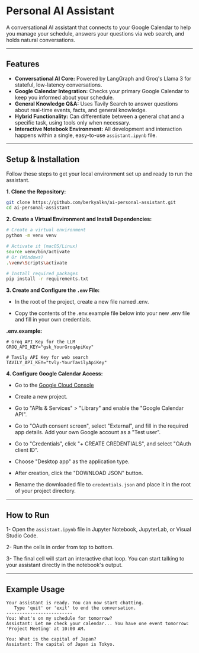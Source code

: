 # Personal AI Assistant


A conversational AI assistant that connects to your Google Calendar to help you manage your schedule, answers your questions via web search, and holds natural conversations.

---

## Features

- **Conversational AI Core:** Powered by LangGraph and Groq's Llama 3 for stateful, low-latency conversations.
- **Google Calendar Integration:** Checks your primary Google Calendar to keep you informed about your schedule.
- **General Knowledge Q&A:** Uses Tavily Search to answer questions about real-time events, facts, and general knowledge.
- **Hybrid Functionality:** Can differentiate between a general chat and a specific task, using tools only when necessary.
- **Interactive Notebook Environment:** All development and interaction happens within a single, easy-to-use `assistant.ipynb` file.

---


##  Setup & Installation

Follow these steps to get your local environment set up and ready to run the assistant.

**1. Clone the Repository:**

```bash
git clone https://github.com/berkyalkn/ai-personal-assistant.git
cd ai-personal-assistant
```

**2. Create a Virtual Environment and Install Dependencies:**

```bash
# Create a virtual environment
python -m venv venv

# Activate it (macOS/Linux)
source venv/bin/activate
# Or (Windows)
.\venv\Scripts\activate

# Install required packages
pip install -r requirements.txt
```

**3. Create and Configure the `.env` File:**

- In the root of the project, create a new file named .env.

-  Copy the contents of the .env.example file below into your new .env file and fill in your own credentials.


**.env.example:**

```
# Groq API Key for the LLM
GROQ_API_KEY="gsk_YourGroqApiKey"

# Tavily API Key for web search
TAVILY_API_KEY="tvly-YourTavilyApiKey"

```


**4. Configure Google Calendar Access:**

- Go to the [Google Cloud Console](https://console.cloud.google.com/)

- Create a new project.

- Go to "APIs & Services" > "Library" and enable the "Google Calendar API".

- Go to "OAuth consent screen", select "External", and fill in the required app details. Add your own Google account as a "Test user".

- Go to "Credentials", click "+ CREATE CREDENTIALS", and select "OAuth client ID".

- Choose "Desktop app" as the application type.

- After creation, click the "DOWNLOAD JSON" button.

- Rename the downloaded file to `credentials.json` and place it in the root of your project directory.

---

## How to Run

1- Open the `assistant.ipynb` file in Jupyter Notebook, JupyterLab, or Visual Studio Code.

2- Run the cells in order from top to bottom.

3- The final cell will start an interactive chat loop. You can start talking to your assistant directly in the notebook's output.

--- 

## Example Usage

```
Your assistant is ready. You can now start chatting.
   Type 'quit' or 'exit' to end the conversation.
-------------------------
You: What's on my schedule for tomorrow?
Assistant: Let me check your calendar... You have one event tomorrow: 'Project Meeting' at 10:00 AM.

You: What is the capital of Japan?
Assistant: The capital of Japan is Tokyo.
```